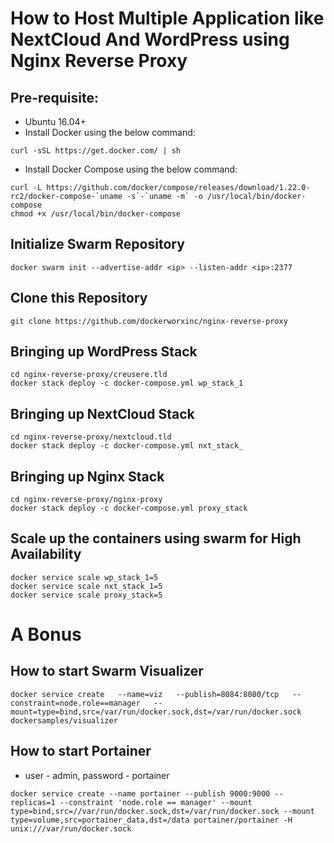 # How to Host Multiple Application like NextCloud And WordPress using Nginx Reverse Proxy

## Pre-requisite:

- Ubuntu 16.04+
- Install Docker using the below command:

```
curl -sSL https://get.docker.com/ | sh
```

- Install Docker Compose using the below command:

```
curl -L https://github.com/docker/compose/releases/download/1.22.0-rc2/docker-compose-`uname -s`-`uname -m` -o /usr/local/bin/docker-compose
chmod +x /usr/local/bin/docker-compose
```

## Initialize Swarm Repository

```
docker swarm init --advertise-addr <ip> --listen-addr <ip>:2377
```

## Clone this Repository

```
git clone https://github.com/dockerworxinc/nginx-reverse-proxy
```

## Bringing up WordPress Stack

```
cd nginx-reverse-proxy/creusere.tld
docker stack deploy -c docker-compose.yml wp_stack_1
```

## Bringing up NextCloud Stack

```
cd nginx-reverse-proxy/nextcloud.tld
docker stack deploy -c docker-compose.yml nxt_stack_
```

## Bringing up Nginx Stack

```
cd nginx-reverse-proxy/nginx-proxy
docker stack deploy -c docker-compose.yml proxy_stack
```

## Scale up the containers using swarm for High Availability

```
docker service scale wp_stack_1=5
docker service scale nxt_stack_1=5
docker service scale proxy_stack=5
```

# A Bonus

## How to start Swarm Visualizer

```
docker service create   --name=viz   --publish=8084:8080/tcp   --constraint=node.role==manager   --mount=type=bind,src=/var/run/docker.sock,dst=/var/run/docker.sock   dockersamples/visualizer
```

##  How to start Portainer

 - user - admin, password - portainer
```
docker service create --name portainer --publish 9000:9000 --replicas=1 --constraint 'node.role == manager' --mount type=bind,src=//var/run/docker.sock,dst=/var/run/docker.sock --mount type=volume,src=portainer_data,dst=/data portainer/portainer -H unix:///var/run/docker.sock
```
